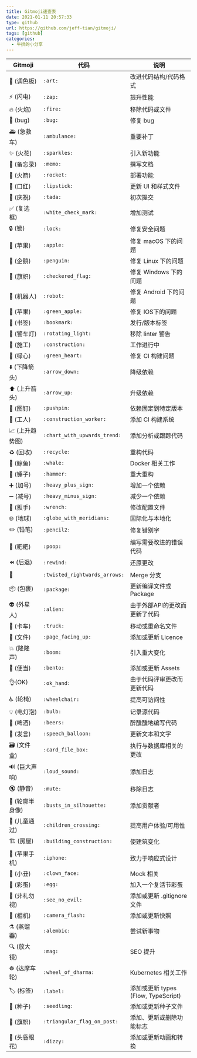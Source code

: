 ```yaml
---
title: Gitmoji速查表
date: 2021-01-11 20:57:33
type: github
url: https://github.com/jeff-tian/gitmoji/
tags: [github]
categories: 
  - 牛排的小分享
---
```


| Gitmoji        | 代码                          | 说明                                |
| -------------- | ----------------------------- | ----------------------------------- |
| 🎨 (调色板)     | `:art:`                       | 改进代码结构/代码格式               |
| ⚡️ (闪电)       | `:zap:`                       | 提升性能                            |
| 🔥 (火焰)       | `:fire:`                      | 移除代码或文件                      |
| 🐛 (bug)        | `:bug:`                       | 修复 bug                            |
| 🚑 (急救车)     | `:ambulance:`                 | 重要补丁                            |
| ✨ (火花)       | `:sparkles:`                  | 引入新功能                          |
| 📝 (备忘录)     | `:memo:`                      | 撰写文档                            |
| 🚀 (火箭)       | `:rocket:`                    | 部署功能                            |
| 💄 (口红)       | `:lipstick:`                  | 更新 UI 和样式文件                  |
| 🎉 (庆祝)       | `:tada:`                      | 初次提交                            |
| ✅ (复选框)     | `:white_check_mark:`          | 增加测试                            |
| 🔒 (锁)         | `:lock:`                      | 修复安全问题                        |
| 🍎 (苹果)       | `:apple:`                     | 修复 macOS 下的问题                 |
| 🐧 (企鹅)       | `:penguin:`                   | 修复 Linux 下的问题                 |
| 🏁 (旗帜)       | `:checkered_flag:`            | 修复 Windows 下的问题               |
| 🤖 (机器人)     | `:robot:`                     | 修复 Android 下的问题               |
| 🍏 (苹果)       | `:green_apple:`               | 修复 IOS下的问题                    |
| 🔖 (书签)       | `:bookmark:`                  | 发行/版本标签                       |
| 🚨 (警车灯)     | `:rotating_light:`            | 移除 linter 警告                    |
| 🚧 (施工)       | `:construction:`              | 工作进行中                          |
| 💚 (绿心)       | `:green_heart:`               | 修复 CI 构建问题                    |
| ⬇️ (下降箭头)   | `:arrow_down:`                | 降级依赖                            |
| ⬆️ (上升箭头)   | `:arrow_up:`                  | 升级依赖                            |
| 📌 (图钉)       | `:pushpin:`                   | 依赖固定到特定版本                  |
| 👷 (工人)       | `:construction_worker:`       | 添加 CI 构建系统                    |
| 📈 (上升趋势图) | `:chart_with_upwards_trend:`  | 添加分析或跟踪代码                  |
| ♻️ (回收)       | `:recycle:`                   | 重构代码                            |
| 🐳 (鲸鱼)       | `:whale:`                     | Docker 相关工作                     |
| 🔨 (锤子)       | `:hammer:`                    | 重大重构                            |
| ➕ (加号)       | `:heavy_plus_sign:`           | 增加一个依赖                        |
| ➖ (减号)       | `:heavy_minus_sign:`          | 减少一个依赖                        |
| 🔧 (扳手)       | `:wrench:`                    | 修改配置文件                        |
| 🌐 (地球)       | `:globe_with_meridians:`      | 国际化与本地化                      |
| ✏️ (铅笔)       | `:pencil2:`                   | 修复错别字                          |
| 💩 (粑粑)       | `:poop:`                      | 编写需要改进的错误代码              |
| ⏪ (后退)       | `:rewind:`                    | 还原更改                            |
| 🔀              | `:twisted_rightwards_arrows:` | Merge 分支                          |
| 📦 (包裹)       | `:package:`                   | 更新编译文件或Package               |
| 👽 (外星人)     | `:alien:`                     | 由于外部API的更改而更新了代码       |
| 🚚 (卡车)       | `:truck:`                     | 移动或重命名文件                    |
| 📄 (文件)       | `:page_facing_up:`            | 添加或更新 Licence                  |
| 💥 (隆隆声)     | `:boom:`                      | 引入重大变化                        |
| 🍱 (便当)       | `:bento:`                     | 添加或更新 Assets                   |
| 👌(OK)          | `:ok_hand:`                   | 由于代码评审更改而更新代码          |
| ♿️ (轮椅)       | `:wheelchair:`                | 提高可访问性                        |
| 💡 (电灯泡)     | `:bulb:`                      | 记录源代码                          |
| 🍻 (啤酒)       | `:beers:`                     | 醉醺醺地编写代码                    |
| 💬 (发言)       | `:speech_balloon:`            | 更新文本和文字                      |
| 🗃 (文件盒)     | `:card_file_box:`             | 执行与数据库相关的更改              |
| 🔊 (巨大声响)   | `:loud_sound:`                | 添加日志                            |
| 🔇 (静音)       | `:mute:`                      | 移除日志                            |
| 👥 (轮廓半身像) | `:busts_in_silhouette:`       | 添加贡献者                          |
| 🚸 (儿童通过)   | `:children_crossing:`         | 提高用户体验/可用性                 |
| 🏗 (房屋)       | `:building_construction:`     | 使建筑变化                          |
| 📱 (苹果手机)   | `:iphone:`                    | 致力于响应式设计                    |
| 🤡 (小丑)       | `:clown_face:`                | Mock 相关                           |
| 🥚 (彩蛋)       | `:egg:`                       | 加入一个复活节彩蛋                  |
| 🙈 (非礼勿视)   | `:see_no_evil:`               | 添加或更新 .gitignore 文件          |
| 📸 (相机)       | `:camera_flash:`              | 添加或更新快照                      |
| ⚗️ (蒸馏器)     | `:alembic:`                   | 尝试新事物                          |
| 🔍 (放大镜)     | `:mag:`                       | SEO 提升                            |
| ☸️ (达摩车轮)   | `:wheel_of_dharma:`           | Kubernetes 相关工作                 |
| 🏷 (标签)       | `:label:`                     | 添加或更新 types (Flow, TypeScript) |
| 🌱 (种子)       | `:seedling:`                  | 添加或更新种子文件                  |
| 🚩 (旗帜)       | `:triangular_flag_on_post:`   | 添加、更新或删除功能标志            |
| 💫 (头昏眼花)   | `:dizzy:`                     | 添加或更新动画和转换                |